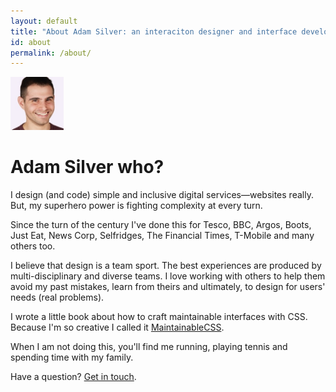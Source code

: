 ```yaml
---
layout: default
title: "About Adam Silver: an interaciton designer and interface developer from London in the UK"
id: about
permalink: /about/
---
```


<div class="face">
  	<img src="/assets/img/adam2.jpg" alt="Adam Photo" width="85" height="85">
</div>

# Adam Silver who?

I design (and code) simple and inclusive digital services&mdash;websites really. But, my superhero power is fighting complexity at every turn.

Since the turn of the century I've done this for Tesco, BBC, Argos, Boots, Just Eat, News Corp, Selfridges, The Financial Times, T-Mobile and many others too.

I believe that design is a team sport. The best experiences are produced by multi-disciplinary and diverse teams. I love working with others to help them avoid my past mistakes, learn from theirs and ultimately, to design for users' needs (real problems).

I wrote a little book about how to craft maintainable interfaces with CSS. Because I'm so creative I called it [MaintainableCSS](http://maintainablecss.com).

When I am not doing this, you'll find me running, playing tennis and spending time with my family.

Have a question? [Get in touch](mailto:adam@adamsilver.io).
